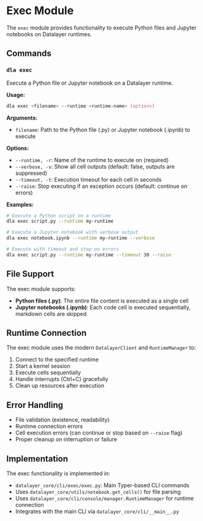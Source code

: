 # Exec Module

The `exec` module provides functionality to execute Python files and Jupyter notebooks on Datalayer runtimes.

## Commands

### `dla exec`

Execute a Python file or Jupyter notebook on a Datalayer runtime.

**Usage:**
```bash
dla exec <filename> --runtime <runtime-name> [options]
```

**Arguments:**
- `filename`: Path to the Python file (.py) or Jupyter notebook (.ipynb) to execute

**Options:**
- `--runtime, -r`: Name of the runtime to execute on (required)
- `--verbose, -v`: Show all cell outputs (default: false, outputs are suppressed)
- `--timeout, -t`: Execution timeout for each cell in seconds
- `--raise`: Stop executing if an exception occurs (default: continue on errors)

**Examples:**
```bash
# Execute a Python script on a runtime
dla exec script.py --runtime my-runtime

# Execute a Jupyter notebook with verbose output
dla exec notebook.ipynb --runtime my-runtime --verbose

# Execute with timeout and stop on errors  
dla exec script.py --runtime my-runtime --timeout 30 --raise
```

## File Support

The exec module supports:

- **Python files (.py)**: The entire file content is executed as a single cell
- **Jupyter notebooks (.ipynb)**: Each code cell is executed sequentially, markdown cells are skipped

## Runtime Connection

The exec module uses the modern `DatalayerClient` and `RuntimeManager` to:

1. Connect to the specified runtime
2. Start a kernel session  
3. Execute cells sequentially
4. Handle interrupts (Ctrl+C) gracefully
5. Clean up resources after execution

## Error Handling

- File validation (existence, readability)
- Runtime connection errors
- Cell execution errors (can continue or stop based on `--raise` flag)
- Proper cleanup on interruption or failure

## Implementation

The exec functionality is implemented in:
- `datalayer_core/cli/exec/exec.py`: Main Typer-based CLI commands
- Uses `datalayer_core/utils/notebook.get_cells()` for file parsing
- Uses `datalayer_core/cli/console/manager.RuntimeManager` for runtime connection
- Integrates with the main CLI via `datalayer_core/cli/__main__.py`